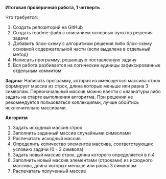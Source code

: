 **Итоговая проверочная работа, 1 четверть**

Что требуется:

1. Создать репозиторий на GitHub
2. Создать readme-файл c описанием основных пунктов решения задачи
3. Добавить блок-схему с алгоритмом решения либо блок-схему основной содержательной части (если выделена в отдельный метод)
4. Написать программу, решающую поставленную задачу
5. Вся работа разбивается на логические единицы зафиксированные отдельным коммитом

**Задача**: Написать программу, которая из имеющегося массива строк формирует массив из строк, длина которых меньше или равна 3 символам. Первоначальный массив можно ввести с клавиатуры либо задать на старте выполнения алгоритма. При решении не рекомендуется пользоваться коллекциями, лучше обойтись исключительно массивами.

**Алгоритм**
1. Задать исходный массив строк
2. Заполнить заданный массив случайными символами
3. Распечатать исходный массив
4. Определить количество элементов массива, соответствующих условию задачи (0 - 3 символа)
5. Задать новый массив строк, длина которого определяется в п.4
6. Заполнить новый массив элементами (строками) из исходного массива, длина которых меньше или равна 3 символам
7. Распечатать полученный массив
